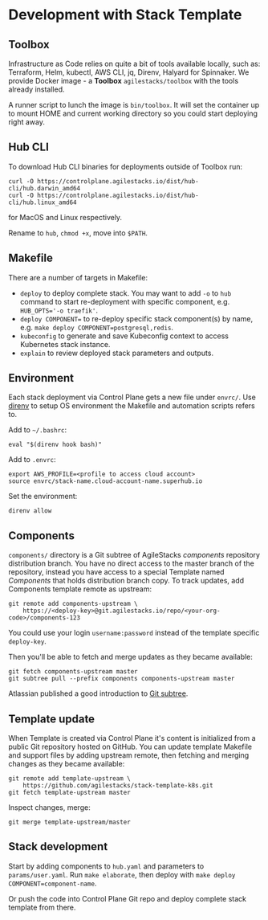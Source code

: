 # Development with Stack Template

## Toolbox

Infrastructure as Code relies on quite a bit of tools available locally, such as: Terraform, Helm, kubectl, AWS CLI, jq, Direnv, Halyard for Spinnaker. We provide Docker image - a **Toolbox** `agilestacks/toolbox` with the tools already installed.

A runner script to lunch the image is `bin/toolbox`. It will set the container up to mount HOME and current working directory so you could start deploying right away.

## Hub CLI

To download Hub CLI binaries for deployments outside of Toolbox run:

    curl -O https://controlplane.agilestacks.io/dist/hub-cli/hub.darwin_amd64
    curl -O https://controlplane.agilestacks.io/dist/hub-cli/hub.linux_amd64

for MacOS and Linux respectively.

Rename to `hub`, `chmod +x`, move into `$PATH`.

## Makefile

There are a number of targets in Makefile:

- `deploy` to deploy complete stack. You may want to add `-o` to `hub` command to start re-deployment with specific component, e.g. `HUB_OPTS='-o traefik'`.
- `deploy COMPONENT=` to re-deploy specific stack component(s) by name, e.g. `make deploy COMPONENT=postgresql,redis`.
- `kubeconfig` to generate and save Kubeconfig context to access Kubernetes stack instance.
- `explain` to review deployed stack parameters and outputs.

## Environment

Each stack deployment via Control Plane gets a new file under `envrc/`. Use [direnv] to setup OS environment the Makefile and automation scripts refers to.

Add to `~/.bashrc`:

    eval "$(direnv hook bash)"

Add to `.envrc`:

    export AWS_PROFILE=<profile to access cloud account>
    source envrc/stack-name.cloud-account-name.superhub.io

Set the environment:

    direnv allow

## Components

`components/` directory is a Git subtree of AgileStacks _components_ repository distribution branch. You have no direct access to the master branch of the repository, instead you have access to a special Template named _Components_ that holds distribution branch copy. To track updates, add Components template remote as upstream:

    git remote add components-upstream \
        https://<deploy-key>@git.agilestacks.io/repo/<your-org-code>/components-123

You could use your login `username:password` instead of the template specific `deploy-key`.

Then you'll be able to fetch and merge updates as they became available:

    git fetch components-upstream master
    git subtree pull --prefix components components-upstream master

Atlassian published a good introduction to [Git subtree].

## Template update

When Template is created via Control Plane it's content is initialized from a public Git repository hosted on GitHub. You can update template Makefile and support files by adding upstream remote, then fetching and merging changes as they became available:

    git remote add template-upstream \
        https://github.com/agilestacks/stack-template-k8s.git
    git fetch template-upstream master

Inspect changes, merge:

    git merge template-upstream/master

## Stack development

Start by adding components to `hub.yaml` and parameters to `params/user.yaml`. Run `make elaborate`, then deploy with `make deploy COMPONENT=component-name`.

Or push the code into Control Plane Git repo and deploy complete stack template from there.


[direnv]: https://direnv.net
[Git subtree]: https://www.atlassian.com/blog/git/alternatives-to-git-submodule-git-subtree